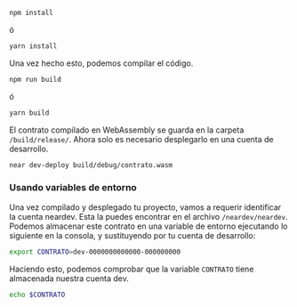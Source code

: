```sh
npm install
```

ó

```sh
yarn install
```

Una vez hecho esto, podemos compilar el código.

```sh
npm run build
```

ó

```sh
yarn build
```

El contrato compilado en WebAssembly se guarda en la carpeta `/build/release/`. Ahora solo es necesario desplegarlo en una cuenta de desarrollo.

```sh
near dev-deploy build/debug/contrato.wasm
```

### Usando variables de entorno

Una vez compilado y desplegado tu proyecto, vamos a requerir identificar la cuenta neardev. Esta la puedes encontrar en el archivo `/neardev/neardev`. Podemos almacenar este contrato en una variable de entorno ejecutando lo siguiente en la consola, y sustituyendo por tu cuenta de desarrollo:

```sh
export CONTRATO=dev-0000000000000-000000000
```

Haciendo esto, podemos comprobar que la variable `CONTRATO` tiene almacenada nuestra cuenta dev.

```sh
echo $CONTRATO
```
```

